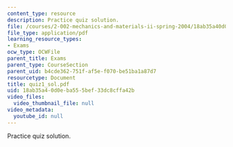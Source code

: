 ```yaml
---
content_type: resource
description: Practice quiz solution.
file: /courses/2-002-mechanics-and-materials-ii-spring-2004/18ab35a40d0eba555bef33dc8cffa42b_quiz1_sol.pdf
file_type: application/pdf
learning_resource_types:
- Exams
ocw_type: OCWFile
parent_title: Exams
parent_type: CourseSection
parent_uid: b4cde362-751f-af5e-f070-be51ba1a87d7
resourcetype: Document
title: quiz1_sol.pdf
uid: 18ab35a4-0d0e-ba55-5bef-33dc8cffa42b
video_files:
  video_thumbnail_file: null
video_metadata:
  youtube_id: null
---
```

Practice quiz solution.

